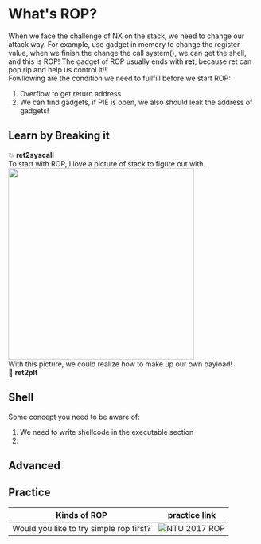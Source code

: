 # What's ROP?
When we face the challenge of NX on the stack, we need to change our attack way. For example, use gadget in memory to change the register value, when we finish the change the call system(), we can get the shell, and this is ROP! The gadget of ROP usually ends with **ret**, because ret can pop rip and help us control it!!  
Fowllowing are the condition we need to fullfill before we start ROP:  
1. Overflow to get return address  
2. We can find gadgets, if PIE is open, we also should leak the address of gadgets!  
  
## Learn by Breaking it   
:boom: **ret2syscall**  
To start with ROP, I love a picture of stack to figure out with.  
<img src="https://github.com/shinmao/WhyNot-StackOverflow/blob/master/picture/ROP.png" width="373" height="385">  
With this picture, we could realize how to make up our own payload!  
:star2: **ret2plt**  
  
## Shell  
Some concept you need to be aware of:  
1. We need to write shellcode in the executable section  
2.  
  
## Advanced 
  
## Practice  
Kinds of ROP | practice link  
------------ | --------------  
Would you like to try simple rop first? | ![NTU 2017 ROP](https://github.com/shinmao/CTF-writeups/tree/master/NTU-CTF-2017/simple_rop)


